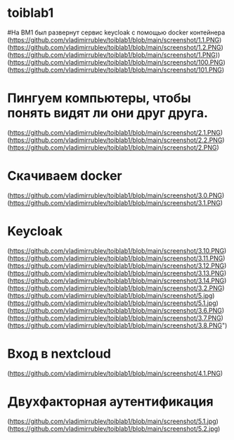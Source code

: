 # toiblab1
#На ВМ1 был развернут сервис keycloak с помощью docker контейнера
(https://github.com/vladimirrublev/toiblab1/blob/main/screenshot/1.1.PNG)
(https://github.com/vladimirrublev/toiblab1/blob/main/screenshot/1.2.PNG)
(https://github.com/vladimirrublev/toiblab1/blob/main/screenshot/1.PNG))
(https://github.com/vladimirrublev/toiblab1/blob/main/screenshot/100.PNG)
(https://github.com/vladimirrublev/toiblab1/blob/main/screenshot/101.PNG)
# Пингуем компьютеры, чтобы понять видят ли они друг друга.
(https://github.com/vladimirrublev/toiblab1/blob/main/screenshot/2.1.PNG)
(https://github.com/vladimirrublev/toiblab1/blob/main/screenshot/2.2.PNG)
(https://github.com/vladimirrublev/toiblab1/blob/main/screenshot/2.PNG)
# Скачиваем docker
(https://github.com/vladimirrublev/toiblab1/blob/main/screenshot/3.0.PNG)
(https://github.com/vladimirrublev/toiblab1/blob/main/screenshot/3.1.PNG)
# Keycloak
(https://github.com/vladimirrublev/toiblab1/blob/main/screenshot/3.10.PNG)
(https://github.com/vladimirrublev/toiblab1/blob/main/screenshot/3.11.PNG)
(https://github.com/vladimirrublev/toiblab1/blob/main/screenshot/3.12.PNG)
(https://github.com/vladimirrublev/toiblab1/blob/main/screenshot/3.13.PNG)
(https://github.com/vladimirrublev/toiblab1/blob/main/screenshot/3.14.PNG)
(https://github.com/vladimirrublev/toiblab1/blob/main/screenshot/3.2.PNG)
(https://github.com/vladimirrublev/toiblab1/blob/main/screenshot/5.jpg)
(https://github.com/vladimirrublev/toiblab1/blob/main/screenshot/5.1.jpg)
(https://github.com/vladimirrublev/toiblab1/blob/main/screenshot/3.6.PNG)
(https://github.com/vladimirrublev/toiblab1/blob/main/screenshot/3.7.PNG)
(https://github.com/vladimirrublev/toiblab1/blob/main/screenshot/3.8.PNG")
# Вход в nextcloud
(https://github.com/vladimirrublev/toiblab1/blob/main/screenshot/4.1.PNG)
# Двухфакторная аутентификация
(https://github.com/vladimirrublev/toiblab1/blob/main/screenshot/5.1.jpg)
(https://github.com/vladimirrublev/toiblab1/blob/main/screenshot/5.2.jpg)
